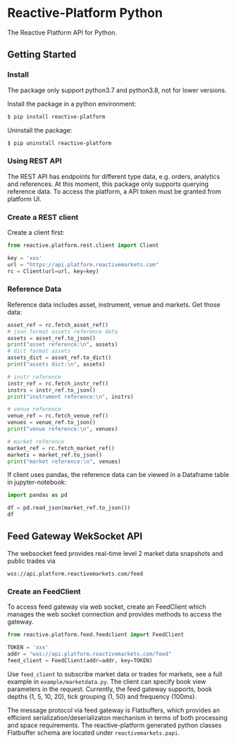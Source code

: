 # Reactive-Platform Python

The Reactive Platform API for Python.

## Getting Started

### Install

The package only support python3.7 and python3.8, not for lower versions.

Install the package in a python environment:

```bash
$ pip install reactive-platform
```

Uninstall the package:

```bash
$ pip uninstall reactive-platform
```

### Using REST API

The REST API has endpoints for different type data, e.g. orders, analytics and references.
At this moment, this package only supports querying reference data. To access the platform, a API
token must be granted from platform UI.

### Create a REST client

Create a client first:

```python
from reactive.platform.rest.client import Client

key = 'xxx'
url = "https://api.platform.reactivemarkets.com"
rc = Client(url=url, key=key)

```

### Reference Data

Reference data includes asset, instrument, venue and markets. Get those data:

```python
asset_ref = rc.fetch_asset_ref()
# json format assets reference data
assets = asset_ref.to_json()
print("asset reference:\n", assets)
# dict format assets
assets_dict = asset_ref.to_dict()
print("assets dict:\n", assets)

# instr reference
instr_ref = rc.fetch_instr_ref()
instrs = instr_ref.to_json()
print("instrument reference:\n", instrs)

# venue reference
venue_ref = rc.fetch_venue_ref()
venues = venue_ref.to_json()
print("venue reference:\n", venues)

# market reference
market_ref = rc.fetch_market_ref()
markets = market_ref.to_json()
print("market reference:\n", venues)

```

If client uses pandas, the reference data can be viewed in a Dataframe table in jupyter-notebook:

```python
import pandas as pd

df = pd.read_json(market_ref.to_json())
df
```

## Feed Gateway WekSocket API

The websocket feed provides real-time level 2 market data snapshots and public trades via

```
wss://api.platform.reactivemarkets.com/feed
```

### Create an FeedClient

To access feed gateway via web socket, create an FeedClient which manages the web socket connection
and provides methods to access the gateway.

```python
from reactive.platform.feed.feedclient import FeedClient

TOKEN = 'xxx'
addr = "wss://api.platform.reactivemarkets.com/feed"
feed_client = FeedClient(addr=addr, key=TOKEN)
```

Use `feed_client` to subscribe market data or trades for markets, see a full example in
`example/marketdata.py`. The client can specify book view parameters in the request. Currently,
the feed gateway supports, book depths (1, 5, 10, 20), tick grouping (1, 50) and frequency
(100ms).

The message protocol via feed gateway is Flatbuffers, which provides an efficient
serialization/deserializaton mechanism in terms of both processing and space requirements.
The reactive-platform generated python classes Flatbuffer schema are located under
`reactivemarkets.papi`.
